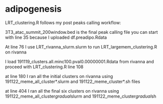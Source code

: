 # adipogenesis
LRT_clustering.R follows my post peaks calling workflow:

3T3_atac_summit_200window.bed is the final peak calling file
you can start with line 35 because I uploaded df.preadipo.Rdata 

At line 76 I use LRT_rivanna_slurm.slurm to run LRT_largemem_clustering.R on rivanna

I load 191119_clusters.all.minc100.pval0.00000001.Rdata from rivanna and proceed with LRT_clustering.R line 108

at line 180 I ran all the initial clusters on rivanna using 191122_meme_all_cluster*.slurm and 191122_meme_cluster*.sh files

at line 404 I ran all the final six clusters on rivanna using 191122_meme_all_cluster*gradual*slurm and  191122_meme_cluster*gradual*sh


